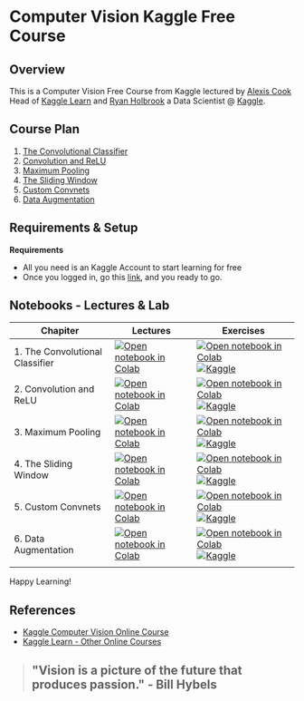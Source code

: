 # Computer Vision Kaggle Free Course

## Overview

This is a Computer Vision Free Course from Kaggle lectured by [Alexis Cook](https://www.kaggle.com/alexisbcook) Head of [Kaggle Learn](https://www.kaggle.com/learn) and [Ryan Holbrook](https://www.kaggle.com/ryanholbrook) a Data Scientist @ [Kaggle](https://www.kaggle.com/).

## Course Plan

1. [The Convolutional Classifier](#) 
2. [Convolution and ReLU](#)
3. [Maximum Pooling](#)
4. [The Sliding Window](#)
5. [Custom Convnets](#)
6. [Data Augmentation](#)

## Requirements & Setup 

**Requirements**

- All you need is an Kaggle Account to start learning for free
- Once you logged in, go this [link](https://www.kaggle.com/learn/computer-vision), and you ready to go.

## Notebooks - Lectures & Lab

|Chapiter|Lectures|Exercises|
|--|--|--|
|1. The Convolutional Classifier| [![Open notebook in Colab](https://colab.research.google.com/assets/colab-badge.svg)](https://colab.research.google.com/github/afondiel/Computer-Vision-Kaggle-Free-Course/blob/main/lab/notebooks/lectures/the-convolutional-classifier.ipynb) |[![Open notebook in Colab](https://colab.research.google.com/assets/colab-badge.svg)](https://colab.research.google.com/github/afondiel/Computer-Vision-Kaggle-Free-Course/blob/main/lab/notebooks/exercises/01-lab-the-convolutional-classifier.ipynb) [![Kaggle](https://kaggle.com/static/images/open-in-kaggle.svg)](https://www.kaggle.com/code/thepostitguy/01-lab-the-convolutional-classifier/edit)|
|2. Convolution and ReLU|[![Open notebook in Colab](https://colab.research.google.com/assets/colab-badge.svg)](https://colab.research.google.com/github/afondiel/Computer-Vision-Kaggle-Free-Course/blob/main/lab/notebooks/lectures/convolution-and-relu.ipynb)|[![Open notebook in Colab](https://colab.research.google.com/assets/colab-badge.svg)](https://colab.research.google.com/github/afondiel/Computer-Vision-Kaggle-Free-Course/blob/main/lab/notebooks/exercises/02-lab-convolution-and-relu.ipynb) [![Kaggle](https://kaggle.com/static/images/open-in-kaggle.svg)](https://www.kaggle.com/thepostitguy/02-lab-convolution-and-relu/edit)|
|3. Maximum Pooling|[![Open notebook in Colab](https://colab.research.google.com/assets/colab-badge.svg)](https://colab.research.google.com/github/afondiel/Computer-Vision-Kaggle-Free-Course/blob/main/lab/notebooks/lectures/maximum-pooling.ipynb)|[![Open notebook in Colab](https://colab.research.google.com/assets/colab-badge.svg)](https://colab.research.google.com/github/afondiel/Computer-Vision-Kaggle-Free-Course/blob/main/lab/notebooks/exercises/03-lab-maximum-pooling-942c4f.ipynb) [![Kaggle](https://kaggle.com/static/images/open-in-kaggle.svg)](https://www.kaggle.com/thepostitguy/03-lab-maximum-pooling-942c4f/edit)|
|4. The Sliding Window|[![Open notebook in Colab](https://colab.research.google.com/assets/colab-badge.svg)](https://colab.research.google.com/github/afondiel/Computer-Vision-Kaggle-Free-Course/blob/main/lab/notebooks/lectures/the-sliding-window.ipynb)|[![Open notebook in Colab](https://colab.research.google.com/assets/colab-badge.svg)](https://colab.research.google.com/github/afondiel/Computer-Vision-Kaggle-Free-Course/blob/main/lab/notebooks/exercises/04-lab-the-sliding-window.ipynb) [![Kaggle](https://kaggle.com/static/images/open-in-kaggle.svg)](https://www.kaggle.com/thepostitguy/04-lab-the-sliding-window/edit)|
|5. Custom Convnets|[![Open notebook in Colab](https://colab.research.google.com/assets/colab-badge.svg)](https://colab.research.google.com/github/afondiel/Computer-Vision-Kaggle-Free-Course/blob/main/lab/notebooks/lectures/custom-convnets.ipynb)|[![Open notebook in Colab](https://colab.research.google.com/assets/colab-badge.svg)](https://colab.research.google.com/github/afondiel/Computer-Vision-Kaggle-Free-Course/blob/main/lab/notebooks/exercises/05-lab-custom-convnets.ipynb) [![Kaggle](https://kaggle.com/static/images/open-in-kaggle.svg)](https://www.kaggle.com/thepostitguy/05-lab-custom-convnets/edit)|
|6. Data Augmentation|[![Open notebook in Colab](https://colab.research.google.com/assets/colab-badge.svg)](https://colab.research.google.com/github/afondiel/Computer-Vision-Kaggle-Free-Course/blob/main/lab/notebooks/lectures/data-augmentation.ipynb)|[![Open notebook in Colab](https://colab.research.google.com/assets/colab-badge.svg)](https://colab.research.google.com/github/afondiel/Computer-Vision-Kaggle-Free-Course/blob/main/lab/notebooks/exercises/06-lab-data-augmentation.ipynb) [![Kaggle](https://kaggle.com/static/images/open-in-kaggle.svg)](https://www.kaggle.com/thepostitguy/06-lab-data-augmentation/edit)|
||||


Happy Learning!


## References

- [Kaggle Computer Vision Online Course](https://www.kaggle.com/learn/computer-vision)
- [Kaggle Learn - Other Online Courses](https://www.kaggle.com/learn)


> ## "Vision is a picture of the future that produces passion." - Bill Hybels
 

